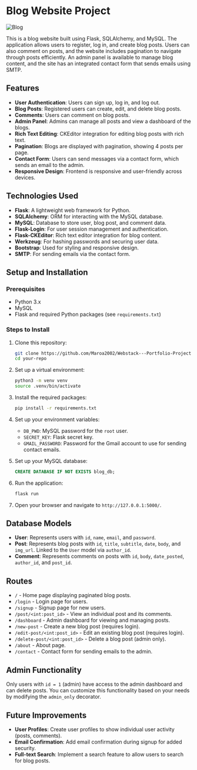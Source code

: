 
# Blog Website Project
![Blog](https://github.com/user-attachments/assets/78b5b57e-2fc8-4cda-8da1-b5b1ed24bac9)


This is a blog website built using Flask, SQLAlchemy, and MySQL. The application allows users to register, log in, and create blog posts. Users can also comment on posts, and the website includes pagination to navigate through posts efficiently. An admin panel is available to manage blog content, and the site has an integrated contact form that sends emails using SMTP.

## Features

- **User Authentication**: Users can sign up, log in, and log out.
- **Blog Posts**: Registered users can create, edit, and delete blog posts.
- **Comments**: Users can comment on blog posts.
- **Admin Panel**: Admins can manage all posts and view a dashboard of the blogs.
- **Rich Text Editing**: CKEditor integration for editing blog posts with rich text.
- **Pagination**: Blogs are displayed with pagination, showing 4 posts per page.
- **Contact Form**: Users can send messages via a contact form, which sends an email to the admin.
- **Responsive Design**: Frontend is responsive and user-friendly across devices.

## Technologies Used

- **Flask**: A lightweight web framework for Python.
- **SQLAlchemy**: ORM for interacting with the MySQL database.
- **MySQL**: Database to store user, blog post, and comment data.
- **Flask-Login**: For user session management and authentication.
- **Flask-CKEditor**: Rich text editor integration for blog content.
- **Werkzeug**: For hashing passwords and securing user data.
- **Bootstrap**: Used for styling and responsive design.
- **SMTP**: For sending emails via the contact form.

## Setup and Installation

### Prerequisites

- Python 3.x
- MySQL
- Flask and required Python packages (see `requirements.txt`)

### Steps to Install

1. Clone this repository:
   ```bash
   git clone https://github.com/Maroa2002/Webstack---Portfolio-Project.git
   cd your-repo
   ```

2. Set up a virtual environment:
   ```bash
   python3 -m venv venv
   source .venv/bin/activate
   ```

3. Install the required packages:
   ```bash
   pip install -r requirements.txt
   ```

4. Set up your environment variables:
   - `DB_PWD`: MySQL password for the `root` user.
   - `SECRET_KEY`: Flask secret key.
   - `GMAIL_PASSWORD`: Password for the Gmail account to use for sending contact emails.

5. Set up your MySQL database:
   ```sql
   CREATE DATABASE IF NOT EXISTS blog_db;
   ```

6. Run the application:
   ```bash
   flask run
   ```

7. Open your browser and navigate to `http://127.0.0.1:5000/`.

## Database Models

- **User**: Represents users with `id`, `name`, `email`, and `password`.
- **Post**: Represents blog posts with `id`, `title`, `subtitle`, `date`, `body`, and `img_url`. Linked to the `User` model via `author_id`.
- **Comment**: Represents comments on posts with `id`, `body`, `date_posted`, `author_id`, and `post_id`.

## Routes

- `/` - Home page displaying paginated blog posts.
- `/login` - Login page for users.
- `/signup` - Signup page for new users.
- `/post/<int:post_id>` - View an individual post and its comments.
- `/dashboard` - Admin dashboard for viewing and managing posts.
- `/new-post` - Create a new blog post (requires login).
- `/edit-post/<int:post_id>` - Edit an existing blog post (requires login).
- `/delete-post/<int:post_id>` - Delete a blog post (admin only).
- `/about` - About page.
- `/contact` - Contact form for sending emails to the admin.

## Admin Functionality

Only users with `id = 1` (admin) have access to the admin dashboard and can delete posts. You can customize this functionality based on your needs by modifying the `admin_only` decorator.

## Future Improvements

- **User Profiles**: Create user profiles to show individual user activity (posts, comments).
- **Email Confirmation**: Add email confirmation during signup for added security.
- **Full-text Search**: Implement a search feature to allow users to search for blog posts.

